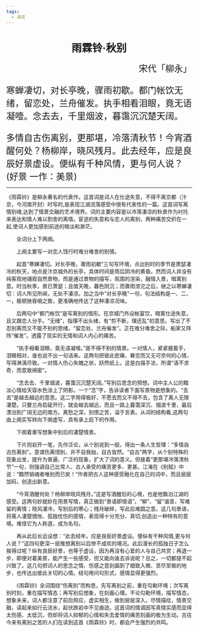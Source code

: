 ```yaml
---
tags:
  - 诗文
---
```

# <center>雨霖铃·秋别</center>  
<p align="right"><font size=5> 宋代「柳永」</p>  

寒蝉凄切，对长亭晚，骤雨初歇。都门帐饮无绪，留恋处，兰舟催发。执手相看泪眼，竟无语凝噎。念去去，千里烟波，暮霭沉沉楚天阔。 

多情自古伤离别，更那堪，冷落清秋节！今宵酒醒何处？杨柳岸，晓风残月。此去经年，应是良辰好景虚设。便纵有千种风情，更与何人说？(好景 一作：美景)   </font>
***

《雨霖铃》是柳永著名的代表作。这首词是词人在仕途失意，不得不离京都（汴京，今河南开封）时写的,是表现江湖流落感受中很有代表性的一篇。这首词写离情别绪,达到了情景交融的艺术境界。词的主要内容是以冷落凄凉的秋景作为衬托来表达和情人难以割舍的离情。宦途的失意和与恋人的离别，两种痛苦交织在一起,使词人更加感到前途的暗淡和渺茫。

　　全词分上下两阕。

　　上阕主要写一对恋人饯行时难分难舍的别情。

　　起首“寒蝉凄切。对长亭晚，骤雨初歇”三句写环境，点出别时的季节是萧瑟凄冷的秋天，地点是汴京城外的长亭，具体时间是雨后阴冷的黄昏。然而词人并没有纯客观地铺叙自然景物，而是通过景物的描写，氛围的渲染，融情入景，暗寓别意。时当秋季，景已萧瑟；且值天晚，暮色阴沉；而骤雨滂沱之后，继之以寒蝉凄切：词人所见所闻，无处不凄凉。加之当中“对长亭晚”一句，句法结构是一、二、一，极顿挫吞咽之致，更准确地传达了这种凄凉况味。

　　后两句中“都门帐饮”是写离别的情形。在京城门外设帐宴饮，暗寓仕途失意，且又跟恋人分手。“无绪”，指理不出头绪，有“剪不断，理还乱”的意思。写出了不忍别离而又不能不别的思绪。“留恋处、兰舟催发”。正在难分难舍之际，船家又阵阵“催发”。透露了现实的无情和词人内心的痛苦。

　　“执手相看泪眼，竟无语凝噎。”是不得不别的情景。一对情人，紧紧握着手，泪眼相对，谁也说不出一句话来。这两句把彼此悲痛、眷恋而又无可奈何的心情，写得淋漓尽致。一对情人伤心失魄之状，跃然纸上。这是白描手法，所谓“语不求奇，而意致绵密”。

　　“念去去、千里烟波，暮霭沉沉楚天阔。”写别后思念的预想。词中主人公的黯淡心情给天容水色涂上了阴影。一个“念”字，告诉读者下面写景物是想象的。“去去”是越去越远的意思。这二字用得极好，不愿去而又不得不去，包含了离人无限凄楚。只要兰舟启碇开行，就会越去越远，而且一路上暮霭深沉、烟波千里，最后漂泊到广阔无边的南方。离愁之深，别恨之苦，溢于言表。从词的结构看,这两句由上阕实写转向下阕虚写，具有承上启下的作用。

　　下阕着重写想象中别后的凄楚情景。

　　下片则宕开一笔，先作泛论，从个别说到一般，得出一条人生哲理：“多情自古伤离别”。意谓伤离惜别，并不自我始，自古皆然。“自古”两字，从个别特殊的现象出发，提升为普遍、广泛的现象，扩大了词的意义。但接着“更那堪冷落清秋节”一句，则强调自己比常人、古人承受的痛苦更多、更甚。江淹在《别赋》中说：“黯然销魂者唯别而已矣！”作者把古人这种感受融化在自己的词中，而且层层加码，创造出新意。

　　“今宵酒醒何处？杨柳岸晓风残月。”这是写酒醒后的心境，也是他飘泊江湖的感受。这两句妙就妙在用景写情，真正做到“景语即情语”。“柳”、“留”谐音，写难留的离情；晓风凄冷，写别后的寒心；残月破碎，写此后难圆之意。这几句景语，将离人凄楚惆怅、孤独忧伤的感情，表现得十分充分、真切,创造出一种特有的意境。难怪它为人称道，成为名句。

　　再从此后长远设想：“此去经年，应是良辰好景虚设。便纵有千种风情,更与何人说？”这四句更深一层推想离别以后惨不成欢的境况。此后漫长的孤独日子怎么挨得过呢？纵有良辰好景，也等于虚设，因为再没有心爱的人与自己共赏；再退一步，即便对着美景，能产生一些感受，但又能向谁去诉说呢？总之，一切都提不起兴致了。这几句把词人的思念之情、伤感之意刻画到了细致入微、至尽至极的地步，也传达出彼此关切的心情。结句用问句形式，感情显得更强烈。

　　《雨霖铃》全词围绕“伤离别”而构思，先写离别之前，重在勾勒环境；次写离别时刻，重在描写情态；再写别后想象，在刻画心理。不论勾勒环境，描写情态，想象未来，词人都注意了前后照应，虚实相生，做到层层深入，尽情描绘，情景交融，读起来如行云流水，起伏跌宕中不见痕迹。这首词的情调因写真情实感而显得太伤感、太低沉，但却将词人抑郁的心情和失去爱情的痛苦刻画的极为生动。古往今来有离别之苦的人们在读到这首《雨霖铃》时，都会产生强烈的共鸣。